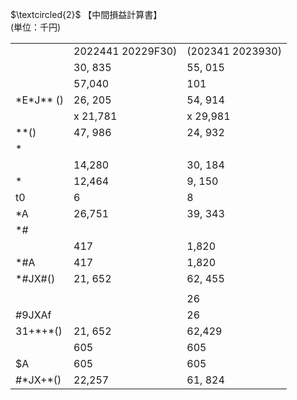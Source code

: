 $\textcircled{2}$ 【中間損益計算書】  
(単位：千円)   

<table><tr><td></td><td>2022441 20229F30)</td><td>(202341 2023930)</td></tr><tr><td></td><td>30, 835</td><td>55, 015</td></tr><tr><td></td><td>57,040</td><td>101</td></tr><tr><td>*E*J** ()</td><td>26, 205</td><td>54, 914</td></tr><tr><td></td><td>x 21,781</td><td>x 29,981</td></tr><tr><td>**()</td><td>47, 986</td><td>24, 932</td></tr><tr><td>*</td><td></td><td></td></tr><tr><td></td><td>14,280</td><td>30, 184</td></tr><tr><td>*</td><td>12,464</td><td>9, 150</td></tr><tr><td>t0</td><td>6</td><td>8</td></tr><tr><td>*A</td><td>26,751</td><td>39, 343</td></tr><tr><td>*#</td><td></td><td></td></tr><tr><td></td><td>417</td><td>1,820</td></tr><tr><td>*#A</td><td>417</td><td>1,820</td></tr><tr><td>*#JX#()</td><td>21, 652</td><td>62, 455</td></tr><tr><td></td><td></td><td></td></tr><tr><td></td><td></td><td>26</td></tr><tr><td>#9JXAf</td><td></td><td>26</td></tr><tr><td>31+*+*()</td><td>21, 652</td><td>62,429</td></tr><tr><td></td><td>605</td><td>605</td></tr><tr><td>$A</td><td>605</td><td>605</td></tr><tr><td>#*JX+*()</td><td>22,257</td><td>61, 824</td></tr></table>